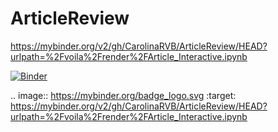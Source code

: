 # ArticleReview
https://mybinder.org/v2/gh/CarolinaRVB/ArticleReview/HEAD?urlpath=%2Fvoila%2Frender%2FArticle_Interactive.ipynb

[![Binder](https://mybinder.org/badge_logo.svg)](https://mybinder.org/v2/gh/CarolinaRVB/ArticleReview/HEAD?urlpath=%2Fvoila%2Frender%2FArticle_Interactive.ipynb)

.. image:: https://mybinder.org/badge_logo.svg
 :target: https://mybinder.org/v2/gh/CarolinaRVB/ArticleReview/HEAD?urlpath=%2Fvoila%2Frender%2FArticle_Interactive.ipynb
